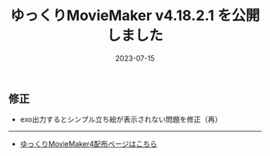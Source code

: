 ﻿---
title: ゆっくりMovieMaker v4.18.2.1 を公開しました
date: 2023-07-15
tags: [YMM4,お知らせ]
---
## 修正
- exo出力するとシンプル立ち絵が表示されない問題を修正（再）

---

- [ゆっくりMovieMaker4配布ページはこちら](../index.md)